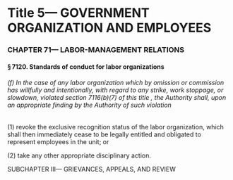 
# Title 5— GOVERNMENT ORGANIZATION AND EMPLOYEES
### CHAPTER 71— LABOR-MANAGEMENT RELATIONS
#### § 7120. Standards of conduct for labor organizations
###### (f) In the case of any labor organization which by omission or commission has willfully and intentionally, with regard to any strike, work stoppage, or slowdown, violated section 7116(b)(7) of this title , the Authority shall, upon an appropriate finding by the Authority of such violation

(1) revoke the exclusive recognition status of the labor organization, which shall then immediately cease to be legally entitled and obligated to represent employees in the unit; or

(2) take any other appropriate disciplinary action.

SUBCHAPTER III— GRIEVANCES, APPEALS, AND REVIEW
